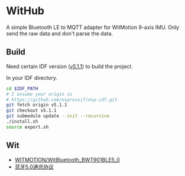 # WitHub

A simple Bluetooth LE to MQTT adapter for WitMotion 9-axis IMU. Only send the raw data and don't parse the data.

## Build

Need certain IDF version ([v5.1.1](https://github.com/espressif/esp-idf/tree/v5.1.1)) to build the project.

In your IDF directory.

```bash
cd $IDF_PATH
# I assume your origin is 
# https://github.com/espressif/esp-idf.git
git fetch origin v5.1.1
git checkout v5.1.1
git submodule update --init --recursive
./install.sh
source export.sh
```

## Wit

- [WITMOTION/WitBluetooth_BWT901BLE5_0](https://github.com/WITMOTION/WitBluetooth_BWT901BLE5_0)
- [蓝牙5.0通讯协议](https://wit-motion.yuque.com/wumwnr/docs/gpare3)
